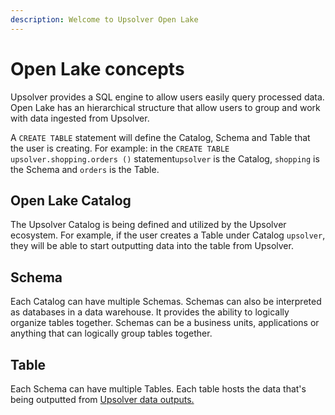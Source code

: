```yaml
---
description: Welcome to Upsolver Open Lake
---
```


# Open Lake concepts

Upsolver provides a SQL engine to allow users easily query processed data. Open Lake has an hierarchical structure that allow users to group and work with data ingested from Upsolver.

 A `CREATE TABLE` statement will define the Catalog, Schema and Table that the user is creating. For example: in the `CREATE TABLE upsolver.shopping.orders ()` statement`upsolver` is the Catalog, `shopping` is the Schema and `orders` is the Table.

## Open Lake Catalog

The Upsolver Catalog is being defined and utilized by the Upsolver ecosystem.  For example, if the user creates a Table under Catalog `upsolver`, they will be able to start outputting data into the table from Upsolver.

## Schema

Each Catalog can have multiple Schemas. Schemas can also be interpreted as databases in a  data warehouse. It provides the ability to logically organize tables together. Schemas can be a business units, applications or anything that can logically group tables together.

## Table

Each Schema can have multiple Tables. Each table hosts the data that's being outputted from [Upsolver data outputs.](../data-outputs-and-data-transformation/data-outputs/)

